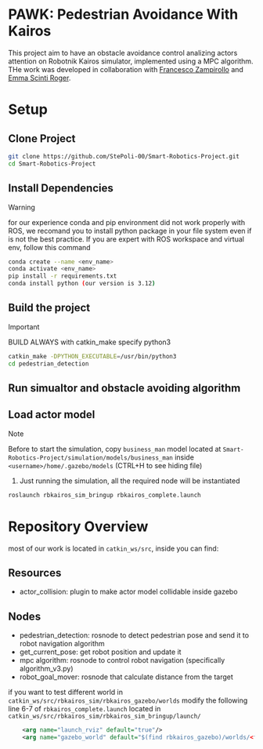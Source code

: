 # PAWK: Pedestrian Avoidance With Kairos
This project aim to have an obstacle avoidance control analizing actors attention on Robotnik Kairos simulator, implemented using a MPC algorithm. 
THe work was developed in collaboration with [Francesco Zampirollo](https://github.com/zampifre) and [Emma Scinti Roger](https://github.com/Emmascinti).
# Setup

## Clone Project
```sh
git clone https://github.com/StePoli-00/Smart-Robotics-Project.git
cd Smart-Robotics-Project
```
## Install Dependencies
>[!WARNING] 
> for our experience conda and pip environment did not work properly with ROS, we recomand you to install python package in your file system even if is not the
best practice. If you are expert with ROS workspace and virtual env, follow this command
```sh
conda create --name <env_name>
conda activate <env_name>
pip install -r requirements.txt
conda install python (our version is 3.12)
```
## Build the project
> [!IMPORTANT]
> BUILD ALWAYS with catkin_make specify python3
```sh
catkin_make -DPYTHON_EXECUTABLE=/usr/bin/python3
cd pedestrian_detection
```

## Run simualtor and obstacle avoiding algorithm
## Load actor model
> [!NOTE]
> Before to start the simulation, copy `business_man` model located at `Smart-Robotics-Project/simulation/models/business_man` inside `<username>/home/.gazebo/models` (CTRL+H to see hiding file)

1. Just running the simulation, all the required node will be instantiated 
```sh
roslaunch rbkairos_sim_bringup rbkairos_complete.launch
```

# Repository Overview
most of our work is located in `catkin_ws/src`, inside you can find:

## Resources
* actor_collision: plugin to make actor model collidable inside gazebo

## Nodes
* pedestrian_detection: rosnode to detect pedestrian pose and send it to robot navigation algorithm
* get_current_pose: get robot position  and update it
* mpc algorithm: rosnode to control robot navigation (specifically algorithm_v3.py)
* robot_goal_mover: rosnode that calculate distance from the target


if you want to test different world in `catkin_ws/src/rbkairos_sim/rbkairos_gazebo/worlds` modify the following line  6-7 of `rbkairos_complete.launch` located in `catkin_ws/src/rbkairos_sim/rbkairos_sim_bringup/launch/`

```xml
    <arg name="launch_rviz" default="true"/>
    <arg name="gazebo_world" default="$(find rbkairos_gazebo)/worlds/<filename></filename>.world"/>
```





